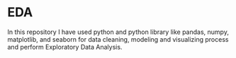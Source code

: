 # EDA
In this repository I have used python and python library like pandas, numpy, matplotlib, and seaborn  for data cleaning, modeling and visualizing process and perform Exploratory Data Analysis.
